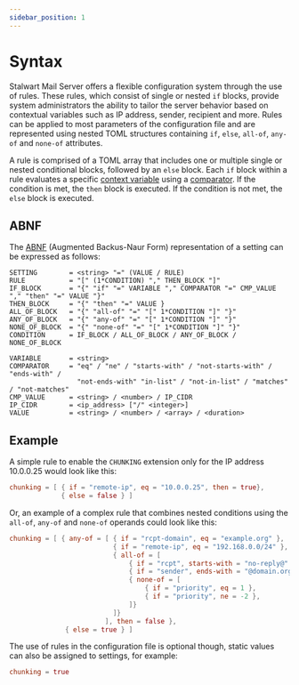 ```yaml
---
sidebar_position: 1
---
```


# Syntax

Stalwart Mail Server offers a flexible configuration system through the use of rules. These rules, which consist of single or nested `if` blocks, provide system administrators the ability to tailor the server behavior based on contextual variables such as IP address, sender, recipient and more. Rules can be applied to most parameters of the configuration file and are represented using nested TOML structures containing `if`, `else`, `all-of`, `any-of` and `none-of` attributes. 

A rule is comprised of a TOML array that includes one or multiple single or nested conditional blocks, followed by an `else` block. Each `if` block within a rule evaluates a specific [context variable](/docs/configuration/overview/variables) using a [comparator](/docs/configuration/overview/rules/comparators). If the condition is met, the `then` block is executed. If the condition is not met, the `else` block is executed.

## ABNF

The [ABNF](https://en.wikipedia.org/wiki/Augmented_Backus%E2%80%93Naur_form) (Augmented Backus-Naur Form) representation of a setting can be expressed as follows:

```abnf
SETTING        = <string> "=" (VALUE / RULE)
RULE           = "[" (1*CONDITION) "," THEN_BLOCK "]"
IF_BLOCK       = "{" "if" "=" VARIABLE "," COMPARATOR "=" CMP_VALUE "," "then" "=" VALUE "}"
THEN_BLOCK     = "{" "then" "=" VALUE } 
ALL_OF_BLOCK   = "{" "all-of" "=" "[" 1*CONDITION "]" "}"
ANY_OF_BLOCK   = "{" "any-of" "=" "[" 1*CONDITION "]" "}"
NONE_OF_BLOCK  = "{" "none-of" "=" "[" 1*CONDITION "]" "}"
CONDITION      = IF_BLOCK / ALL_OF_BLOCK / ANY_OF_BLOCK / NONE_OF_BLOCK

VARIABLE       = <string>
COMPARATOR     = "eq" / "ne" / "starts-with" / "not-starts-with" / "ends-with" / 
                 "not-ends-with" "in-list" / "not-in-list" / "matches" / "not-matches" 
CMP_VALUE      = <string> / <number> / IP_CIDR
IP_CIDR        = <ip_address> ["/" <integer>]
VALUE          = <string> / <number> / <array> / <duration>
```


## Example

A simple rule to enable the `CHUNKING` extension only for the IP address 10.0.0.25 would look like this:

```toml
chunking = [ { if = "remote-ip", eq = "10.0.0.25", then = true},
             { else = false } ]
```

Or, an example of a complex rule that combines nested conditions using the `all-of`, `any-of` and `none-of` operands could look like this:

```toml
chunking = [ { any-of = [ { if = "rcpt-domain", eq = "example.org" },
                          { if = "remote-ip", eq = "192.168.0.0/24" },
                          { all-of = [
                              { if = "rcpt", starts-with = "no-reply@" },
                              { if = "sender", ends-with = "@domain.org" },
                              { none-of = [
                                  { if = "priority", eq = 1 },
                                  { if = "priority", ne = -2 },
                              ]}
                          ]}
                        ], then = false },
              { else = true } ]
```

The use of rules in the configuration file is optional though, static values can also be assigned to settings, for example:

```toml
chunking = true
```
